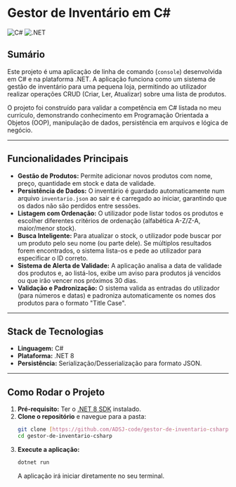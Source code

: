 # Gestor de Inventário em C#

![C#](https://img.shields.io/badge/C%23-512BD4?style=for-the-badge&logo=c-sharp&logoColor=white)
![.NET](https://img.shields.io/badge/.NET-512BD4?style=for-the-badge&logo=dotnet&logoColor=white)

## Sumário

Este projeto é uma aplicação de linha de comando (`console`) desenvolvida em C# e na plataforma .NET. A aplicação funciona como um sistema de gestão de inventário para uma pequena loja, permitindo ao utilizador realizar operações CRUD (Criar, Ler, Atualizar) sobre uma lista de produtos.

O projeto foi construído para validar a competência em C# listada no meu currículo, demonstrando conhecimento em Programação Orientada a Objetos (OOP), manipulação de dados, persistência em arquivos e lógica de negócio.

---

## Funcionalidades Principais

* **Gestão de Produtos:** Permite adicionar novos produtos com nome, preço, quantidade em stock e data de validade.
* **Persistência de Dados:** O inventário é guardado automaticamente num arquivo `inventario.json` ao sair e é carregado ao iniciar, garantindo que os dados não são perdidos entre sessões.
* **Listagem com Ordenação:** O utilizador pode listar todos os produtos e escolher diferentes critérios de ordenação (alfabética A-Z/Z-A, maior/menor stock).
* **Busca Inteligente:** Para atualizar o stock, o utilizador pode buscar por um produto pelo seu nome (ou parte dele). Se múltiplos resultados forem encontrados, o sistema lista-os e pede ao utilizador para especificar o ID correto.
* **Sistema de Alerta de Validade:** A aplicação analisa a data de validade dos produtos e, ao listá-los, exibe um aviso para produtos já vencidos ou que irão vencer nos próximos 30 dias.
* **Validação e Padronização:** O sistema valida as entradas do utilizador (para números e datas) e padroniza automaticamente os nomes dos produtos para o formato "Title Case".

---

## Stack de Tecnologias

* **Linguagem:** C#
* **Plataforma:** .NET 8
* **Persistência:** Serialização/Desserialização para formato JSON.

---

## Como Rodar o Projeto

1.  **Pré-requisito:** Ter o [.NET 8 SDK](https://dotnet.microsoft.com/download/dotnet/8.0) instalado.
2.  **Clone o repositório** e navegue para a pasta:
    ```bash
    git clone [https://github.com/ADSJ-code/gestor-de-inventario-csharp.git](https://github.com/ADSJ-code/gestor-de-inventario-csharp.git)
    cd gestor-de-inventario-csharp
    ```
3.  **Execute a aplicação:**
    ```bash
    dotnet run
    ```
    A aplicação irá iniciar diretamente no seu terminal.
